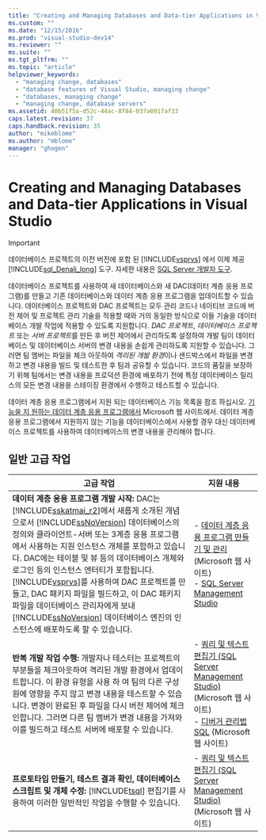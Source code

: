 ```yaml
---
title: "Creating and Managing Databases and Data-tier Applications in Visual Studio | Microsoft Docs"
ms.custom: ""
ms.date: "12/15/2016"
ms.prod: "visual-studio-dev14"
ms.reviewer: ""
ms.suite: ""
ms.tgt_pltfrm: ""
ms.topic: "article"
helpviewer_keywords: 
  - "managing change, databases"
  - "database features of Visual Studio, managing change"
  - "databases, managing change"
  - "managing change, database servers"
ms.assetid: 40b51f5a-d52c-44ac-8f84-037a0917af33
caps.latest.revision: 37
caps.handback.revision: 35
author: "mikeblome"
ms.author: "mblome"
manager: "ghogen"
---
```

# Creating and Managing Databases and Data-tier Applications in Visual Studio
> [!IMPORTANT]
>  데이터베이스 프로젝트의 이전 버전에 포함 된 [!INCLUDE[vsprvs](../code-quality/includes/vsprvs_md.md)] 에서 이제 제공 [!INCLUDE[sql_Denali_long](../data-tools/includes/sql_denali_long_md.md)] 도구.  자세한 내용은 [SQL Server 개발자 도구](http://go.microsoft.com/fwlink/?LinkId=228126).  
  
 데이터베이스 프로젝트를 사용하여 새 데이터베이스와 새 DAC\(데이터 계층 응용 프로그램\)를 만들고 기존 데이터베이스와 데이터 계층 응용 프로그램을 업데이트할 수 있습니다.  데이터베이스 프로젝트와 DAC 프로젝트는 모두 관리 코드나 네이티브 코드에 버전 제어 및 프로젝트 관리 기술을 적용할 때와 거의 동일한 방식으로 이들 기술을 데이터베이스 개발 작업에 적용할 수 있도록 지원합니다.  *DAC 프로젝트*, *데이터베이스 프로젝트* 또는 *서버 프로젝트*를 만든 후 버전 제어에서 관리하도록 설정하여 개발 팀이 데이터베이스 및 데이터베이스 서버의 변경 내용을 손쉽게 관리하도록 지원할 수 있습니다.  그러면 팀 멤버는 파일을 체크 아웃하여 *격리된 개발 환경*이나 샌드박스에서 파일을 변경하고 변경 내용을 빌드 및 테스트한 후 팀과 공유할 수 있습니다.  코드의 품질을 보장하기 위해 팀에서는 변경 내용을 프로덕션 환경에 배포하기 전에 특정 데이터베이스 릴리스의 모든 변경 내용을 스테이징 환경에서 수행하고 테스트할 수 있습니다.  
  
 데이터 계층 응용 프로그램에서 지원 되는 데이터베이스 기능 목록을 참조 하십시오. [기능을 지 원하는 데이터 계층 응용 프로그램에서](http://go.microsoft.com/fwlink/?LinkId=164239) Microsoft 웹 사이트에서.  데이터 계층 응용 프로그램에서 지원하지 않는 기능을 데이터베이스에서 사용할 경우 대신 데이터베이스 프로젝트를 사용하여 데이터베이스의 변경 내용을 관리해야 합니다.  
  
## 일반 고급 작업  
  
|고급 작업|지원 내용|  
|-----------|-----------|  
|**데이터 계층 응용 프로그램 개발 시작:** DAC는 [!INCLUDE[sskatmai_r2](../data-tools/includes/sskatmai_r2_md.md)]에서 새롭게 소개된 개념으로서 [!INCLUDE[ssNoVersion](../data-tools/includes/ssnoversion_md.md)] 데이터베이스의 정의와 클라이언트\-서버 또는 3계층 응용 프로그램에서 사용하는 지원 인스턴스 개체를 포함하고 있습니다.  DAC에는 테이블 및 뷰 등의 데이터베이스 개체와 로그인 등의 인스턴스 엔터티가 포함됩니다.  [!INCLUDE[vsprvs](../code-quality/includes/vsprvs_md.md)]를 사용하여 DAC 프로젝트를 만들고, DAC 패키지 파일을 빌드하고, 이 DAC 패키지 파일을 데이터베이스 관리자에게 보내 [!INCLUDE[ssNoVersion](../data-tools/includes/ssnoversion_md.md)] 데이터베이스 엔진의 인스턴스에 배포하도록 할 수 있습니다.|-   [데이터 계층 응용 프로그램 만들기 및 관리](http://go.microsoft.com/fwlink/?LinkId=160741)\(Microsoft 웹 사이트\)<br />-   [SQL Server Management Studio](http://go.microsoft.com/fwlink/?LinkId=227328)|  
|**반복 개발 작업 수행:** 개발자나 테스터는 프로젝트의 부분들을 체크아웃하여 격리된 개발 환경에서 업데이트합니다.  이 환경 유형을 사용 하 여 팀의 다른 구성원에 영향을 주지 않고 변경 내용을 테스트할 수 있습니다.  변경이 완료된 후 파일을 다시 버전 제어에 체크 인합니다. 그러면 다른 팀 멤버가 변경 내용을 가져와 이를 빌드하고 테스트 서버에 배포할 수 있습니다.|-   [쿼리 및 텍스트 편집기 \(SQL Server Management Studio\)](http://go.microsoft.com/fwlink/?LinkId=227327) \(Microsoft 웹 사이트\)<br />-   [디버거 관리법 SQL](http://go.microsoft.com/fwlink/?LinkId=227324) \(Microsoft 웹 사이트\)|  
|**프로토타입 만들기, 테스트 결과 확인, 데이터베이스 스크립트 및 개체 수정:** [!INCLUDE[tsql](../data-tools/includes/tsql_md.md)] 편집기를 사용하여 이러한 일반적인 작업을 수행할 수 있습니다.|-   [쿼리 및 텍스트 편집기 \(SQL Server Management Studio\)](http://go.microsoft.com/fwlink/?LinkId=227327) \(Microsoft 웹 사이트\)|